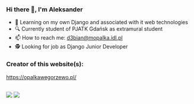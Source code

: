 ### Hi there 👋, I'm Aleksander

- 🔭 Learning on my own Django and associated with it web technologies
- 🔍 Currently student of PJATK Gdańsk as extramural student
- 📫 How to reach me: d3bian@mopalka.idl.pl
- 🕵️ Looking for job as Django Junior Developer

### Creator of this website(s):

https://opalkawegorzewo.pl/

<br>

<img src="https://github-readme-stats.vercel.app/api/top-langs/?username=alopalka&theme=github_dark&count_private=false&layout=compact">
<img src="https://github-readme-stats.vercel.app/api?username=alopalka&count_private=false&show_icons=true&theme=github_dark">

